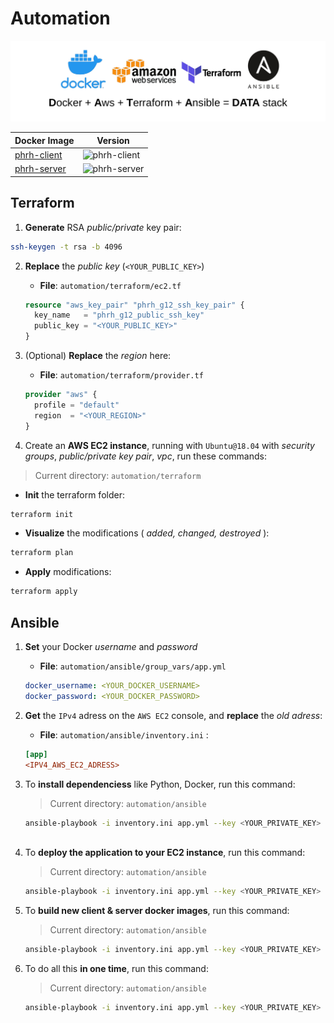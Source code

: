 # Automation

![data stack](./assets/data-stack.png)

| Docker Image | Version |
| ------------ | ------- |
| [phrh-client](https://hub.docker.com/repository/docker/blyndusk/phrh-client) | ![phrh-client](https://img.shields.io/docker/v/blyndusk/phrh-client) |
| [phrh-server](https://hub.docker.com/repository/docker/blyndusk/phrh-server) | ![phrh-server](https://img.shields.io/docker/v/blyndusk/phrh-server) |

## Terraform

1. **Generate** RSA *public/private* key pair:

  ```bash
  ssh-keygen -t rsa -b 4096
  ```

2. **Replace** the *public key* (`<YOUR_PUBLIC_KEY>`)

    - **File**: `automation/terraform/ec2.tf`

    ```terraform
    resource "aws_key_pair" "phrh_g12_ssh_key_pair" {
      key_name   = "phrh_g12_public_ssh_key"
      public_key = "<YOUR_PUBLIC_KEY>"
    }
    ```

3. (Optional) **Replace** the *region* here: 

    - **File**: `automation/terraform/provider.tf`

    ```terraform
    provider "aws" {
      profile = "default"
      region  = "<YOUR_REGION>"
    }
    ```

4. Create an **AWS EC2 instance**, running with `Ubuntu@18.04` with *security groups*, *public/private key pair*, *vpc*, run these commands:

> Current directory: `automation/terraform`

  - **Init** the terraform folder:

  ```bash
  terraform init
  ```

  - **Visualize** the modifications ( *added, changed, destroyed* ):

  ```bash
  terraform plan
  ```

  - **Apply** modifications: 

  ```bash
  terraform apply
  ```

## Ansible 

1. **Set** your Docker *username* and *password*

    - **File**: `automation/ansible/group_vars/app.yml`
    ```yaml
    docker_username: <YOUR_DOCKER_USERNAME>
    docker_password: <YOUR_DOCKER_PASSWORD>
    ```

2. **Get** the `IPv4` adress on the `AWS EC2` console, and **replace** the *old adress*: 

    - **File**: `automation/ansible/inventory.ini` :
    
    ```ini
    [app]
    <IPV4_AWS_EC2_ADRESS>
    ```

3. To **install dependenciess** like Python, Docker, run this command:

    > Current directory: `automation/ansible`

    ```bash
    ansible-playbook -i inventory.ini app.yml --key <YOUR_PRIVATE_KEY> --user ubuntu --tags="install"
        
    ```

4. To **deploy the application to your EC2 instance**, run this command:

    > Current directory: `automation/ansible`

    ```bash
    ansible-playbook -i inventory.ini app.yml --key <YOUR_PRIVATE_KEY> --user ubuntu --tags="deploy"       
    ```

5. To **build new client & server docker images**, run this command:

    > Current directory: `automation/ansible`

    ```bash
    ansible-playbook -i inventory.ini app.yml --key <YOUR_PRIVATE_KEY> --user ubuntu --tags="build"       
    ```

6. To do all this **in one time**, run this command:

    > Current directory: `automation/ansible`

    ```bash
    ansible-playbook -i inventory.ini app.yml --key <YOUR_PRIVATE_KEY> --user ubuntu        
    ```

